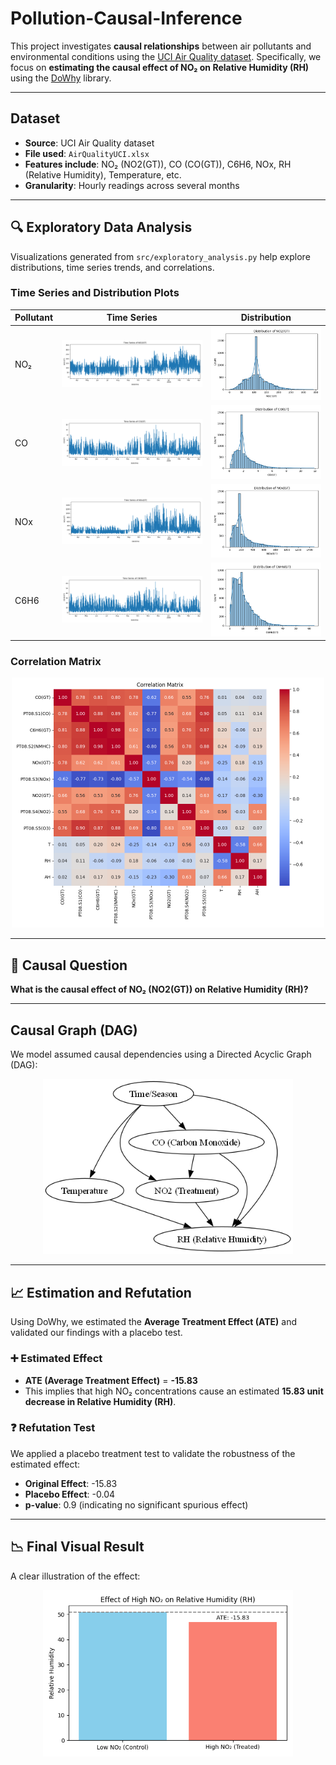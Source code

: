 # Pollution-Causal-Inference

This project investigates **causal relationships** between air pollutants and environmental conditions using the [UCI Air Quality dataset](https://archive.ics.uci.edu/ml/datasets/Air+Quality). Specifically, we focus on **estimating the causal effect of NO₂ on Relative Humidity (RH)** using the [DoWhy](https://github.com/py-why/dowhy) library.

---

## Dataset

- **Source**: UCI Air Quality dataset  
- **File used**: `AirQualityUCI.xlsx`  
- **Features include**: NO₂ (NO2(GT)), CO (CO(GT)), C6H6, NOx, RH (Relative Humidity), Temperature, etc.  
- **Granularity**: Hourly readings across several months

---

## 🔍 Exploratory Data Analysis

Visualizations generated from `src/exploratory_analysis.py` help explore distributions, time series trends, and correlations.

### Time Series and Distribution Plots

| Pollutant        | Time Series                                   | Distribution                                  |
|------------------|-----------------------------------------------|-----------------------------------------------|
| NO₂              | ![NO2_TS](outputs/figures/NO2GT_timeseries.png) | ![NO2_Dist](outputs/figures/NO2GT_distribution.png) |
| CO               | ![CO_TS](outputs/figures/COGT_timeseries.png)  | ![CO_Dist](outputs/figures/COGT_distribution.png)  |
| NOx              | ![NOx_TS](outputs/figures/NOxGT_timeseries.png) | ![NOx_Dist](outputs/figures/NOxGT_distribution.png) |
| C6H6             | ![C6H6_TS](outputs/figures/C6H6GT_timeseries.png) | ![C6H6_Dist](outputs/figures/C6H6GT_distribution.png) |

### Correlation Matrix
<div align="center">
<img src="outputs/figures/correlation_matrix.png" alt="Correlation Matrix" width="500"/>
</div>

---

## 🔁 Causal Question

**What is the causal effect of NO₂ (NO2(GT)) on Relative Humidity (RH)?**

---

## Causal Graph (DAG)

We model assumed causal dependencies using a Directed Acyclic Graph (DAG):

<div align="center">
<img src="outputs/figures/causal_dag.png" alt="ATE Plot" width="400"/>
</div>

---

## 📈 Estimation and Refutation

Using DoWhy, we estimated the **Average Treatment Effect (ATE)** and validated our findings with a placebo test.

### ➕ Estimated Effect

- **ATE (Average Treatment Effect)** = **-15.83**
- This implies that high NO₂ concentrations cause an estimated **15.83 unit decrease in Relative Humidity (RH)**.

### ❓ Refutation Test

We applied a placebo treatment test to validate the robustness of the estimated effect:

- **Original Effect**: -15.83  
- **Placebo Effect**: -0.04  
- **p-value**: 0.9 (indicating no significant spurious effect)

---

## 📉 Final Visual Result

A clear illustration of the effect:

<div align="center">
<img src="outputs/results/ate_effect_plot.png" alt="ATE Plot" width="400"/>
</div>

